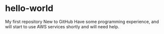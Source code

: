 # hello-world
My first repository
New to GitHub
Have some programming experience, and will start to use AWS services shortly and will need help.

